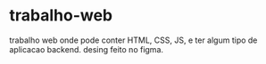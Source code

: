 # trabalho-web
trabalho web onde pode conter HTML, CSS, JS,  e ter algum tipo de aplicacao backend. desing feito no figma.
